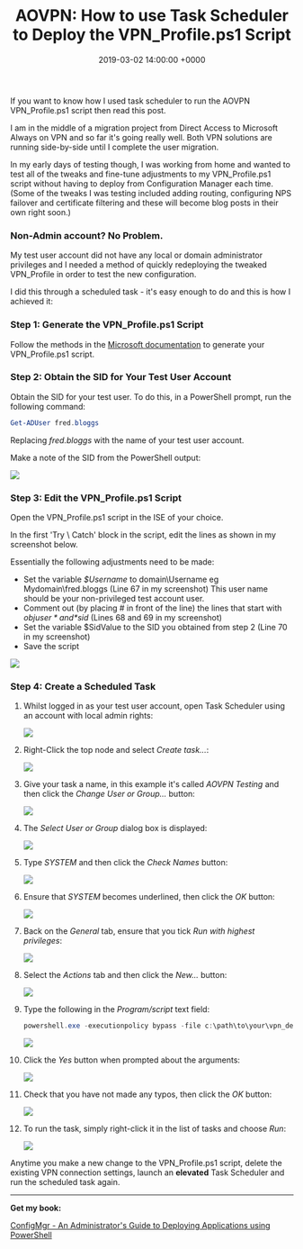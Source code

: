 ﻿---
layout: post
title:  "AOVPN: How to use Task Scheduler to Deploy the VPN_Profile.ps1 Script"
date:   2019-03-02 14:00:00 +0000
categories: AOVPN
tags: [aovpn, always-on-vpn, powershell, deployment, non-admin, vpn]
---
If you want to know how I used task scheduler to run the AOVPN VPN_Profile.ps1 script then read this post.

I am in the middle of a migration project from Direct Access to Microsoft Always on VPN and so far it's going really well.  Both VPN solutions are running side-by-side until I complete the user migration.

In my early days of testing though, I was working from home and wanted to test all of the tweaks and fine-tune adjustments to my VPN_Profile.ps1 script without having to deploy from Configuration Manager each time.  (Some of the tweaks I was testing included adding routing, configuring NPS failover and certificate filtering and these will become blog posts in their own right soon.)

### Non-Admin account?  No Problem.
My test user account did not have any local or domain administrator privileges and I needed a method of quickly redeploying the tweaked VPN_Profile in order to test the new configuration.

I did this through a scheduled task - it's easy enough to do and this is how I achieved it:

### Step 1: Generate the VPN_Profile.ps1 Script
Follow the methods in the [Microsoft documentation](https://docs.microsoft.com/en-us/windows-server/remote/remote-access/vpn/always-on-vpn/deploy/vpn-deploy-client-vpn-connections#bkmk_ProfileXML) to generate your VPN_Profile.ps1 script.

### Step 2: Obtain the SID for Your Test User Account
Obtain the SID for your test user.  To do this, in a PowerShell prompt, run the following command:

```powershell
Get-ADUser fred.bloggs
```

Replacing *fred.bloggs* with the name of your test user account.

Make a note of the SID from the PowerShell output:

![](/assets/images/AOVPN-TS/UserSID.png)

### Step 3: Edit the VPN_Profile.ps1 Script
Open the  VPN_Profile.ps1 script in the ISE of your choice.

In the first 'Try \ Catch' block in the script, edit the lines as shown in my screenshot below.

Essentially the following adjustments need to be made: 
- Set the variable *$Username* to domain\Username  eg Mydomain\fred.bloggs (Line 67 in my screenshot) This user name should be your non-privileged test account user.
- Comment out (by placing # in front of the line) the lines that start with *$objuser* and *$sid* (Lines 68 and 69 in my screenshot)
- Set the variable $SidValue to the SID you obtained from step 2 (Line 70 in my screenshot)
- Save the script

![](/assets/images/AOVPN-TS/code.png)

### Step 4: Create a Scheduled Task

1.  Whilst logged in as your test user account, open Task Scheduler using an account with local admin rights:

    ![](/assets/images/AOVPN-TS/1.PNG)

2.  Right-Click the top node and select *Create task...*:

    ![](/assets/images/AOVPN-TS/2.PNG)

3. Give your task a name, in this example it's called *AOVPN Testing* and then click the *Change User or Group...* button:

    ![](/assets/images/AOVPN-TS/3.PNG)

4.  The *Select User or Group* dialog box is displayed:

    ![](/assets/images/AOVPN-TS/4.PNG)

5.  Type *SYSTEM* and then click the *Check Names* button:

    ![](/assets/images/AOVPN-TS/5.PNG)

6.  Ensure that *SYSTEM* becomes underlined, then click the *OK* button:

    ![](/assets/images/AOVPN-TS/6.PNG)

7.  Back on the *General* tab, ensure that you tick *Run with highest privileges*:

    ![](/assets/images/AOVPN-TS/7.PNG)

8.  Select the *Actions* tab and then click the *New...* button:

    ![](/assets/images/AOVPN-TS/8.PNG)

9.  Type the following in the *Program/script* text field:


    ```powershell
    powershell.exe -executionpolicy bypass -file c:\path\to\your\vpn_deploy.ps1
    ```

    ![](/assets/images/AOVPN-TS/9.PNG)

10.  Click the *Yes* button when prompted about the arguments:

     ![](/assets/images/AOVPN-TS/10.PNG)

11.  Check that you have not made any typos, then click the *OK* button:

     ![](/assets/images/AOVPN-TS/11.PNG)


12.  To run the task, simply right-click it in the list of tasks and choose *Run*:

     ![](/assets/images/AOVPN-TS/12.PNG)

Anytime you make a new change to the VPN_Profile.ps1 script, delete the existing VPN connection settings, launch an **elevated** Task Scheduler and run the scheduled task again.

---

**Get my book:**

[ConfigMgr - An Administrator's Guide to Deploying Applications using PowerShell](https://leanpub.com/configmgr-DeployUsingPS)
